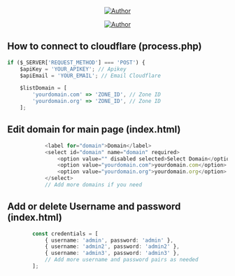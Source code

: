 <p align="center">
<a href="https://github.com/Bakumusal"><img title="Author" src="https://img.shields.io/badge/AUTHOR-BAKUMUSAL-red.svg?style=for-the-badge&logo=github"></a>
</p>
<p align="center">
<a href="https://trakteer.id/coffeeforme/tip"><img title="Author" src="https://img.shields.io/badge/COFFEE-FOR ME-red.svg?style=for-the-badge&logo="></a>
</p>

## How to connect to cloudflare (process.php)

```ts
if ($_SERVER['REQUEST_METHOD'] === 'POST') {
    $apiKey = 'YOUR_APIKEY'; // Apikey
    $apiEmail = 'YOUR_EMAIL'; // Email Cloudflare

    $listDomain = [
        'yourdomain.com' => 'ZONE_ID', // Zone ID
        'yourdomain.org' => 'ZONE_ID', // Zone ID
    ];
```

## Edit domain for main page (index.html)

```ts
            <label for="domain">Domain</label>
            <select id="domain" name="domain" required>
                <option value="" disabled selected>Select Domain</option>
                <option value="yourdomain.com">yourdomain.com</option>
                <option value="yourdomain.org">yourdomain.org</option>
            </select>
            // Add more domains if you need
```

## Add or delete Username and password (index.html)

```ts
        const credentials = [
            { username: 'admin', password: 'admin' },
            { username: 'admin2', password: 'admin2' },
            { username: 'admin3', password: 'admin3' },
            // Add more username and password pairs as needed
        ];
```